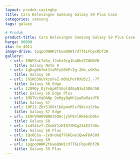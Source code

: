```yaml
---
layout: produk-casinghp
title: Cara Delevingne Samsung Galaxy S9 Plus Case
categories: samsung
tags: galaxy

# Produk
product-title: Cara Delevingne Samsung Galaxy S9 Plus Case
harga: 90000
sku: hn-4011
image-drive: 1pqpoOWWK2tkwaQ9W1rdTT6LFbpxRbf2N
gallery:
  - url: 1MWFXuLTe5u_fJnkx9sg1haBhd7I8HDVB
    title: Galaxy Note 8
  - url: 1qDxg6bfmt1toRYyG0XPrIg-2Nn_uGK5a
    title: Galaxy S6
  - url: 1hSKO30uVkzoFeZ-m0hLPeYRX95zI_-7f
    title: Galaxy S6 Edge
  - url: 12090y_OjFvbpBtSGolQA6pN3w15D6JhB
    title: Galaxy S6 Edge Plus
  - url: 1MDTVzXqOANp_9oRgyQgKh2ywEwRazUTK
    title: Galaxy S7
  - url: 1NPJ2-Zbt5J88tlb6p4oMlsf9KcvzSYbw
    title: Galaxy S7 Edge
  - url: 1EOFVNH09BN0J6QHcjySP0vlWk6Esb0kv
    title: Galaxy S8
  - url: 1xdS4kzY-ZXoNY1zHIO7SMGg24kES7dOx
    title: Galaxy S8 Plus
  - url: 1Qx0Cbu--Ie9ndeQf7GKEwo1QwwFDAS09
    title: Galaxy S9
  - url: 1pqpoOWWK2tkwaQ9W1rdTT6LFbpxRbf2N
    title: Galaxy S9 Plus
---
```

